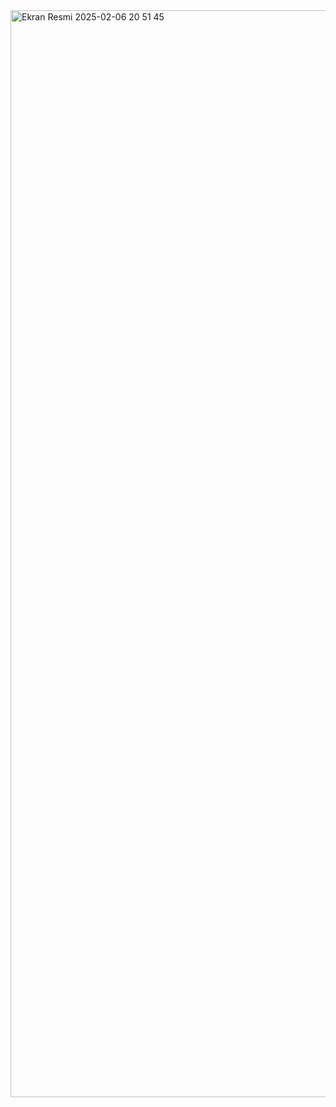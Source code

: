 <img width="1739" alt="Ekran Resmi 2025-02-06 20 51 45" src="https://github.com/user-attachments/assets/9fd59433-2e28-46c4-9bff-d9584896cb38" />
